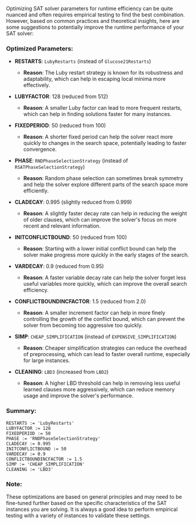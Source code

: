 Optimizing SAT solver parameters for runtime efficiency can be quite nuanced and often requires empirical testing to find the best combination. However, based on common practices and theoretical insights, here are some suggestions to potentially improve the runtime performance of your SAT solver:

### Optimized Parameters:
- **RESTARTS**: `LubyRestarts` (instead of `Glucose21Restarts`)
  - **Reason**: The Luby restart strategy is known for its robustness and adaptability, which can help in escaping local minima more effectively.
  
- **LUBYFACTOR**: 128 (reduced from 512)
  - **Reason**: A smaller Luby factor can lead to more frequent restarts, which can help in finding solutions faster for many instances.

- **FIXEDPERIOD**: 50 (reduced from 100)
  - **Reason**: A shorter fixed period can help the solver react more quickly to changes in the search space, potentially leading to faster convergence.

- **PHASE**: `RNDPhaseSelectionStrategy` (instead of `RSATPhaseSelectionStrategy`)
  - **Reason**: Random phase selection can sometimes break symmetry and help the solver explore different parts of the search space more efficiently.

- **CLADECAY**: 0.995 (slightly reduced from 0.999)
  - **Reason**: A slightly faster decay rate can help in reducing the weight of older clauses, which can improve the solver's focus on more recent and relevant information.

- **INITCONFLICTBOUND**: 50 (reduced from 100)
  - **Reason**: Starting with a lower initial conflict bound can help the solver make progress more quickly in the early stages of the search.

- **VARDECAY**: 0.9 (reduced from 0.95)
  - **Reason**: A faster variable decay rate can help the solver forget less useful variables more quickly, which can improve the overall search efficiency.

- **CONFLICTBOUNDINCFACTOR**: 1.5 (reduced from 2.0)
  - **Reason**: A smaller increment factor can help in more finely controlling the growth of the conflict bound, which can prevent the solver from becoming too aggressive too quickly.

- **SIMP**: `CHEAP_SIMPLIFICATION` (instead of `EXPENSIVE_SIMPLIFICATION`)
  - **Reason**: Cheaper simplification strategies can reduce the overhead of preprocessing, which can lead to faster overall runtime, especially for large instances.

- **CLEANING**: `LBD3` (increased from `LBD2`)
  - **Reason**: A higher LBD threshold can help in removing less useful learned clauses more aggressively, which can reduce memory usage and improve the solver's performance.

### Summary:
```plaintext
RESTARTS := 'LubyRestarts'
LUBYFACTOR := 128
FIXEDPERIOD := 50
PHASE := 'RNDPhaseSelectionStrategy'
CLADECAY := 0.995
INITCONFLICTBOUND := 50
VARDECAY := 0.9
CONFLICTBOUNDINCFACTOR := 1.5
SIMP := 'CHEAP_SIMPLIFICATION'
CLEANING := 'LBD3'
```

### Note:
These optimizations are based on general principles and may need to be fine-tuned further based on the specific characteristics of the SAT instances you are solving. It is always a good idea to perform empirical testing with a variety of instances to validate these settings.